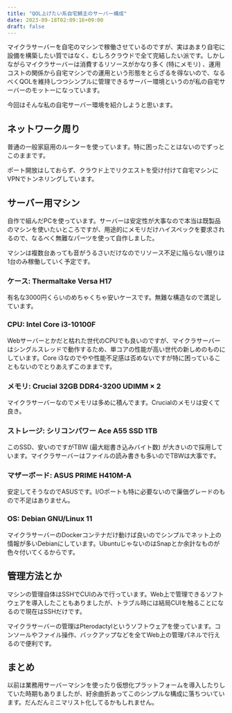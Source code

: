```yaml
---
title: "QOL上げたい系自宅鯖主のサーバー構成"
date: 2023-09-18T02:09:16+09:00
draft: false
---
```


マイクラサーバーを自宅のマシンで稼働させているのですが、実はあまり自宅に設備を構築したい質ではなく、むしろクラウドで全て完結したい派です。しかしながらマイクラサーバーは消費するリソースがかなり多く (特にメモリ) 、運用コストの関係から自宅マシンでの運用という形態をとらざるを得ないので、なるべくQOLを維持しつつシンプルに管理できるサーバー環境というのが私の自宅サーバーのモットーになっています。

今回はそんな私の自宅サーバー環境を紹介しようと思います。

<!--more-->

## ネットワーク周り

普通の一般家庭用のルーターを使っています。特に困ったことはないのでずっとこのままです。

ポート開放はしておらず、クラウド上でリクエストを受け付けて自宅マシンにVPNでトンネリングしています。

## サーバー用マシン

自作で組んだPCを使っています。サーバーは安定性が大事なので本当は既製品のマシンを使いたいところですが、用途的にメモリだけハイスペックを要求されるので、なるべく無難なパーツを使って自作しました。

マシンは複数台あっても音がうるさいだけなのでリソース不足に陥らない限りは1台のみ稼働していく予定です。

### ケース: Thermaltake Versa H17

有名な3000円くらいのめちゃくちゃ安いケースです。無難な構造なので満足しています。

### CPU: Intel Core i3-10100F

Webサーバーとかだと枯れた世代のCPUでも良いのですが、マイクラサーバーはシングルスレッドで動作するため、単コアの性能が高い世代の新しめのものにしています。Core i3なのでやや性能不足感は否めないですが特に困っていることもないのでとりあえずこのままです。

### メモリ: Crucial 32GB DDR4-3200 UDIMM × 2

マイクラサーバーなのでメモリは多めに積んでます。Crucialのメモリは安くて良き。

### ストレージ: シリコンパワー Ace A55 SSD 1TB

このSSD、安いのですがTBW (最大総書き込みバイト数) が大きいので採用しています。マイクラサーバーはファイルの読み書きも多いのでTBWは大事です。

### マザーボード: ASUS PRIME H410M-A

安定してそうなのでASUSです。I/Oポートも特に必要ないので廉価グレードのもので不足はありません。

### OS: Debian GNU/Linux 11

マイクラサーバーのDockerコンテナだけ動けば良いのでシンプルでネット上の情報が多いDebianにしています。UbuntuじゃないのはSnapとか余計なものが色々付いてくるからです。

## 管理方法とか

マシンの管理自体はSSHでCUIのみで行っています。Web上で管理できるソフトウェアを導入したこともありましたが、トラブル時には結局CUIを触ることになるので現在はSSHだけです。

マイクラサーバーの管理はPterodactylというソフトウェアを使っています。コンソールやファイル操作、バックアップなどを全てWeb上の管理パネルで行えるので便利です。

## まとめ

以前は業務用サーバーマシンを使ったり仮想化プラットフォームを導入したりしていた時期もありましたが、紆余曲折あってこのシンプルな構成に落ちついています。だんだんミニマリスト化してるかもしれません。

